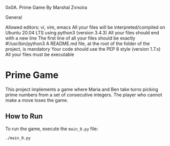 0x0A. Prime Game By Marshal Zvnoira 

General

Allowed editors: vi, vim, emacs
All your files will be interpreted/compiled on Ubuntu 20.04 LTS using python3 (version 3.4.3)
All your files should end with a new line
The first line of all your files should be exactly #!/usr/bin/python3
A README.md file, at the root of the folder of the project, is mandatory
Your code should use the PEP 8 style (version 1.7.x)
All your files must be executable

# Prime Game

This project implements a game where Maria and Ben take turns picking prime numbers from a set of consecutive integers. The player who cannot make a move loses the game.

## How to Run

To run the game, execute the `main_0.py` file:
```sh
./main_0.py

